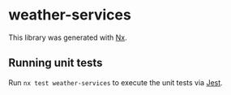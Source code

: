 # weather-services

This library was generated with [Nx](https://nx.dev).

## Running unit tests

Run `nx test weather-services` to execute the unit tests via [Jest](https://jestjs.io).
